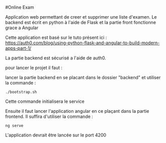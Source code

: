 #Online Exam 

Application web permettant de creer et supprimer une liste d'examen.
Le backend est écrit en python à l'aide de Flask et la partie front fonctionne grace a Angular

Cette application est basé sur le tuto présent ici : https://auth0.com/blog/using-python-flask-and-angular-to-build-modern-apps-part-1/

La partie backend est sécurisé a l'aide de auth0.

pour lancer le projet il faut : 

lancer la partie backend en se placant dans le dossier "backend" et utiliser la commande :

    ./bootstrap.sh 

Cette commande initialisera le service

Ensuite il faut lancer l'application angular en ce plaçant dans la partie frontend.
Il suffira d'utiliser la commande : 

    ng serve

L'application devrait être lancée sur le port 4200